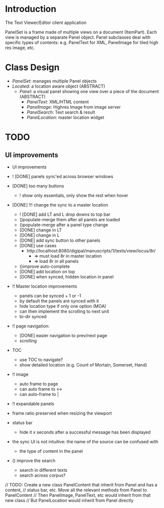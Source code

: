 Introduction
============

The Text Viewer/Editor client application

PanelSet is a frame made of multiple views on a document (ItemPart). 
Each view is managed by a separate Panel object.
Panel subclasses deal with specific types of contents:
e.g. PanelText for XML, PanelImage for tiled high res image, etc.

Class Design
============

* *PanelSet*: manages multiple Panel objects
* *Located*:  a location aware object (ABSTRACT)
    * *Panel*: a visual panel showing one view over a piece of the document (ABSTRACT)
        * *PanelText*: XML/HTML content
        * *PanelImage*: Highres Image from image server 
        * *PanelSearch*: Text search & result 
        * *PanelLocation*: master location widget

TODO
====

UI improvements
---------------

* UI improvements

* ! [DONE] panels sync'ed across browser windows
* [DONE] too many buttons
    * ! show only essentials, only show the rest when hover
* [DONE] !!! change the sync to a master location
    * ! [DONE] add LT and L drop downs to top bar
    * ()populate-merge them after all panels are loaded
    * ()populate-merge after a panel type change
    * [DONE] change in LT
    * [DONE] change in L
    * [DONE] add sync button to other panels
    * [DONE] use cases
        * http://localhost:8080/digipal/manuscripts/1/texts/view/locus/8r/
            * => must load 8r in master location
            * => load 8r in all panels
    * ()improve auto-complete
    * [DONE] add location on top
    * [DONE] when synced, hidden location in panel

* !! Master location improvements
    * panels can be synced + 1 or  -1
    * by default the panels are synced with it
    * hide location type if only one option (MOA)
    * can then implement the scrolling to next unit
    * bi-dir synced

* !! page navigation:
    * [DONE] easier navigation to prev/next page
    * scrolling
* TOC
    * use TOC to navigate?
    * show detailed location (e.g. Count of Mortain, Somerset, Hand)
    
* !! image
    * auto frame to page
    * can auto frame to <->
    * can auto-frame to |
* !! expandable panels

* frame ratio preserved when resizing the viewport
* status bar
    * hide it x seconds after a successful message has been displayed
* the sync UI is not intuitive: the name of the source can be confused with
    * the type of content in the panel

* () improve the search
    * search in different texts
    * search across corpus?

        
// TODO: Create a new class PanelContent that inherit from Panel and has a content,
// status bar, etc. Move all the relevant methods from Panel to PanelContent
// Then PanelImage, PanelText, etc would inherit from that new class
// But PanelLocation would inherit from Panel directly
        
